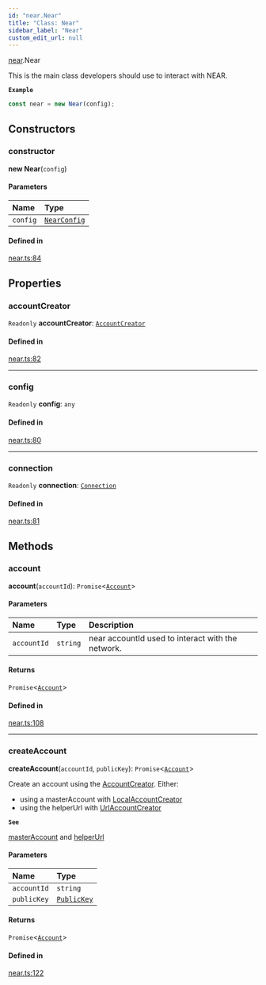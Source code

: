 ```yaml
---
id: "near.Near"
title: "Class: Near"
sidebar_label: "Near"
custom_edit_url: null
---
```


[near](../modules/near.md).Near

This is the main class developers should use to interact with NEAR.

**`Example`**

```js
const near = new Near(config);
```

## Constructors

### constructor

**new Near**(`config`)

#### Parameters

| Name | Type |
| :------ | :------ |
| `config` | [`NearConfig`](../interfaces/near.NearConfig.md) |

#### Defined in

[near.ts:84](https://github.com/maxhr/near--near-api-js/blob/a0c9a104/packages/near-api-js/src/near.ts#L84)

## Properties

### accountCreator

 `Readonly` **accountCreator**: [`AccountCreator`](account_creator.AccountCreator.md)

#### Defined in

[near.ts:82](https://github.com/maxhr/near--near-api-js/blob/a0c9a104/packages/near-api-js/src/near.ts#L82)

___

### config

 `Readonly` **config**: `any`

#### Defined in

[near.ts:80](https://github.com/maxhr/near--near-api-js/blob/a0c9a104/packages/near-api-js/src/near.ts#L80)

___

### connection

 `Readonly` **connection**: [`Connection`](connection.Connection.md)

#### Defined in

[near.ts:81](https://github.com/maxhr/near--near-api-js/blob/a0c9a104/packages/near-api-js/src/near.ts#L81)

## Methods

### account

**account**(`accountId`): `Promise`<[`Account`](account.Account.md)\>

#### Parameters

| Name | Type | Description |
| :------ | :------ | :------ |
| `accountId` | `string` | near accountId used to interact with the network. |

#### Returns

`Promise`<[`Account`](account.Account.md)\>

#### Defined in

[near.ts:108](https://github.com/maxhr/near--near-api-js/blob/a0c9a104/packages/near-api-js/src/near.ts#L108)

___

### createAccount

**createAccount**(`accountId`, `publicKey`): `Promise`<[`Account`](account.Account.md)\>

Create an account using the [AccountCreator](account_creator.AccountCreator.md). Either:
* using a masterAccount with [LocalAccountCreator](account_creator.LocalAccountCreator.md)
* using the helperUrl with [UrlAccountCreator](account_creator.UrlAccountCreator.md)

**`See`**

[masterAccount](../interfaces/near.NearConfig.md#masteraccount) and [helperUrl](../interfaces/near.NearConfig.md#helperurl)

#### Parameters

| Name | Type |
| :------ | :------ |
| `accountId` | `string` |
| `publicKey` | [`PublicKey`](utils_key_pair.PublicKey.md) |

#### Returns

`Promise`<[`Account`](account.Account.md)\>

#### Defined in

[near.ts:122](https://github.com/maxhr/near--near-api-js/blob/a0c9a104/packages/near-api-js/src/near.ts#L122)
